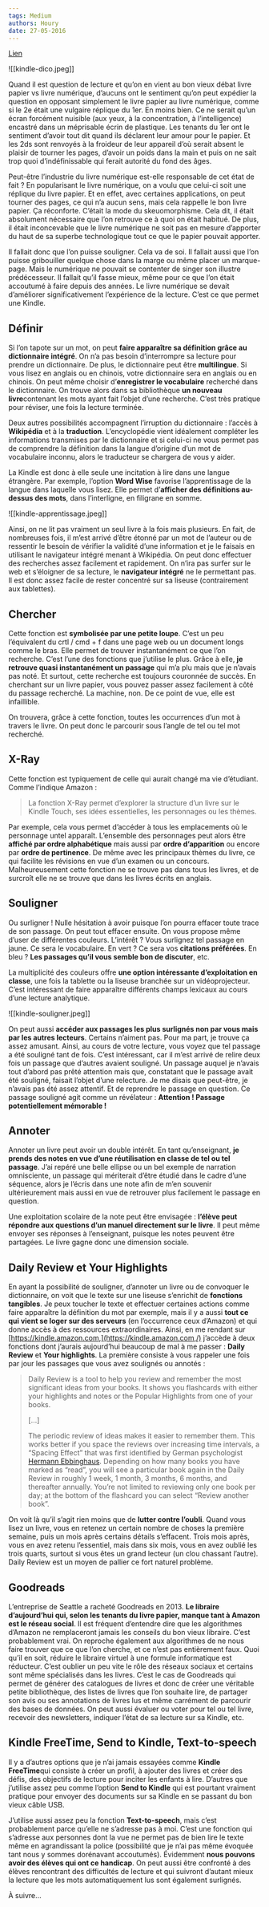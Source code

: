 ```yaml
---
tags: Medium
authors: Houry
date: 27-05-2016
---
```


[Lien](https://medium.com/@yannhoury/pourquoi-lire-avec-amazon-a6aff94d25e1)

![[kindle-dico.jpeg]]

Quand il est question de lecture et qu’on en vient au bon vieux débat livre papier vs livre numérique, d’aucuns ont le sentiment qu’on peut expédier la question en opposant simplement le livre papier au livre numérique, comme si le 2e était une vulgaire réplique du 1er. En moins bien. Ce ne serait qu’un écran forcément nuisible (aux yeux, à la concentration, à l’intelligence) encastré dans un méprisable écrin de plastique. Les tenants du 1er ont le sentiment d’avoir tout dit quand ils déclarent leur amour pour le papier. Et les 2ds sont renvoyés à la froideur de leur appareil d’où serait absent le plaisir de tourner les pages, d’avoir un poids dans la main et puis on ne sait trop quoi d’indéfinissable qui ferait autorité du fond des âges.

Peut-être l’industrie du livre numérique est-elle responsable de cet état de fait ? En popularisant le livre numérique, on a voulu que celui-ci soit une réplique du livre papier. Et en effet, avec certaines applications, on peut tourner des pages, ce qui n’a aucun sens, mais cela rappelle le bon livre papier. Ça réconforte. C’était la mode du skeuomorphisme. Cela dit, il était absolument nécessaire que l’on retrouve ce à quoi on était habitué. De plus, il était inconcevable que le livre numérique ne soit pas en mesure d’apporter du haut de sa superbe technologique tout ce que le papier pouvait apporter.

Il fallait donc que l’on puisse souligner. Cela va de soi. Il fallait aussi que l’on puisse gribouiller quelque chose dans la marge ou même placer un marque-page. Mais le numérique ne pouvait se contenter de singer son illustre prédécesseur. Il fallait qu’il fasse mieux, même pour ce que l’on était accoutumé à faire depuis des années. Le livre numérique se devait d’améliorer significativement l’expérience de la lecture. C’est ce que permet une Kindle.

## Définir
Si l’on tapote sur un mot, on peut **faire apparaître sa définition grâce au dictionnaire intégré**. On n’a pas besoin d’interrompre sa lecture pour prendre un dictionnaire. De plus, le dictionnaire peut être **multilingue**. Si vous lisez en anglais ou en chinois, votre dictionnaire sera en anglais ou en chinois. On peut même choisir d’**enregistrer le vocabulaire** recherché dans le dictionnaire. On trouve alors dans sa bibliothèque **un nouveau livre**contenant les mots ayant fait l’objet d’une recherche. C’est très pratique pour réviser, une fois la lecture terminée.

Deux autres possibilités accompagnent l’irruption du dictionnaire : l’accès à **Wikipédia** et à la **traduction**. L’encyclopédie vient idéalement compléter les informations transmises par le dictionnaire et si celui-ci ne vous permet pas de comprendre la définition dans la langue d’origine d’un mot de vocabulaire inconnu, alors le traducteur se chargera de vous y aider.

La Kindle est donc à elle seule une incitation à lire dans une langue étrangère. Par exemple, l’option **Word Wise** favorise l’apprentissage de la langue dans laquelle vous lisez. Elle permet d’**afficher des définitions au-dessus des mots**, dans l’interligne, en filigrane en somme.

![[kindle-apprentissage.jpeg]]

Ainsi, on ne lit pas vraiment un seul livre à la fois mais plusieurs. En fait, de nombreuses fois, il m’est arrivé d’être étonné par un mot de l’auteur ou de ressentir le besoin de vérifier la validité d’une information et je le faisais en utilisant le navigateur intégré menant à Wikipédia. On peut donc effectuer des recherches assez facilement et rapidement. On n’ira pas surfer sur le web et s’éloigner de sa lecture, le **navigateur intégré** ne le permettant pas. Il est donc assez facile de rester concentré sur sa liseuse (contrairement aux tablettes).

## Chercher
Cette fonction est **symbolisée par une petite loupe**. C’est un peu l’équivalent du crtl / cmd + f dans une page web ou un document longs comme le bras. Elle permet de trouver instantanément ce que l’on recherche. C’est l’une des fonctions que j’utilise le plus. Grâce à elle, **je retrouve quasi instantanément un passage** qui m’a plu mais que je n’avais pas noté. Et surtout, cette recherche est toujours couronnée de succès. En cherchant sur un livre papier, vous pouvez passer assez facilement à côté du passage recherché. La machine, non. De ce point de vue, elle est infaillible.

On trouvera, grâce à cette fonction, toutes les occurrences d’un mot à travers le livre. On peut donc le parcourir sous l’angle de tel ou tel mot recherché.

## X-Ray
Cette fonction est typiquement de celle qui aurait changé ma vie d’étudiant. Comme l’indique Amazon :

> La fonction X-Ray permet d’explorer la structure d’un livre sur le Kindle Touch, ses idées essentielles, les personnages ou les thèmes.

Par exemple, cela vous permet d’accéder à tous les emplacements où le personnage untel apparaît. L’ensemble des personnages peut alors être **affiché par ordre alphabétique** mais aussi par **ordre d’apparition** ou encore par **ordre de pertinence**. De même avec les principaux thèmes du livre, ce qui facilite les révisions en vue d’un examen ou un concours. Malheureusement cette fonction ne se trouve pas dans tous les livres, et de surcroît elle ne se trouve que dans les livres écrits en anglais.

## Souligner
Ou surligner ! Nulle hésitation à avoir puisque l’on pourra effacer toute trace de son passage. On peut tout effacer ensuite. On vous propose même d’user de différentes couleurs. L’intérêt ? Vous surlignez tel passage en jaune. Ce sera le vocabulaire. En vert ? Ce sera vos **citations préférées**. En bleu ? **Les passages qu’il vous semble bon de discuter**, etc.

La multiplicité des couleurs offre **une option intéressante d’exploitation en classe**, une fois la tablette ou la liseuse branchée sur un vidéoprojecteur. C’est intéressant de faire apparaître différents champs lexicaux au cours d’une lecture analytique.

![[kindle-souligner.jpeg]]

On peut aussi **accéder aux passages les plus surlignés non par vous mais par les autres lecteurs**. Certains n’aiment pas. Pour ma part, je trouve ça assez amusant. Ainsi, au cours de votre lecture, vous voyez que tel passage a été souligné tant de fois. C’est intéressant, car il m’est arrivé de relire deux fois un passage que d’autres avaient souligné. Un passage auquel je n’avais tout d’abord pas prêté attention mais que, constatant que le passage avait été souligné, faisait l’objet d’une relecture. Je me disais que peut-être, je n’avais pas été assez attentif. Et de reprendre le passage en question. Ce passage souligné agit comme un révélateur : **Attention ! Passage potentiellement mémorable !**

## Annoter
Annoter un livre peut avoir un double intérêt. En tant qu’enseignant, **je prends des notes en vue d’une réutilisation en classe de tel ou tel passage**. J’ai repéré une belle ellipse ou un bel exemple de narration omnisciente, un passage qui mériterait d’être étudié dans le cadre d’une séquence, alors je l’écris dans une note afin de m’en souvenir ultérieurement mais aussi en vue de retrouver plus facilement le passage en question.

Une exploitation scolaire de la note peut être envisagée : **l’élève peut répondre aux questions d’un manuel directement sur le livre**. Il peut même envoyer ses réponses à l’enseignant, puisque les notes peuvent être partagées. Le livre gagne donc une dimension sociale.

## Daily Review et Your Highlights
En ayant la possibilité de souligner, d’annoter un livre ou de convoquer le dictionnaire, on voit que le texte sur une liseuse s’enrichit de **fonctions tangibles**. Je peux toucher le texte et effectuer certaines actions comme faire apparaître la définition du mot par exemple, mais il y a aussi **tout ce qui vient se loger sur des serveurs** (en l’occurrence ceux d’Amazon) et qui donne accès à des ressources extraordinaires. Ainsi, en me rendant sur [https://kindle.amazon.com,](https://kindle.amazon.com,/) j’accède à deux fonctions dont j’aurais aujourd’hui beaucoup de mal à me passer : **Daily Review** et **Your highlights**. La première consiste à vous rappeler une fois par jour les passages que vous avez soulignés ou annotés :

> Daily Review is a tool to help you review and remember the most significant ideas from your books. It shows you flashcards with either your highlights and notes or the Popular Highlights from one of your books.
> 
> […]
> 
> The periodic review of ideas makes it easier to remember them. This works better if you space the reviews over increasing time intervals, a “Spacing Effect” that was first identified by German psychologist [Hermann Ebbinghaus](https://en.wikipedia.org/wiki/Hermann_Ebbinghaus). Depending on how many books you have marked as “read”, you will see a particular book again in the Daily Review in roughly 1 week, 1 month, 3 months, 6 months, and thereafter annually. You’re not limited to reviewing only one book per day; at the bottom of the flashcard you can select “Review another book”.

On voit là qu’il s’agit rien moins que de **lutter contre l’oubli**. Quand vous lisez un livre, vous en retenez un certain nombre de choses la première semaine, puis un mois après certains détails s’effacent. Trois mois après, vous en avez retenu l’essentiel, mais dans six mois, vous en avez oublié les trois quarts, surtout si vous êtes un grand lecteur (un clou chassant l’autre). Daily Review est un moyen de pallier ce fort naturel problème.

## Goodreads
L’entreprise de Seattle a racheté Goodreads en 2013. **Le libraire d’aujourd’hui qui, selon les tenants du livre papier, manque tant à Amazon est le réseau social**. Il est fréquent d’entendre dire que les algorithmes d’Amazon ne remplaceront jamais les conseils du bon vieux libraire. C’est probablement vrai. On reproche également aux algorithmes de ne nous faire trouver que ce que l’on cherche, et ce n’est pas entièrement faux. Quoi qu’il en soit, réduire le libraire virtuel à une formule informatique est réducteur. C’est oublier un peu vite le rôle des réseaux sociaux et certains sont même spécialisés dans les livres. C’est le cas de Goodreads qui permet de générer des catalogues de livres et donc de créer une véritable petite bibliothèque, des listes de livres que l’on souhaite lire, de partager son avis ou ses annotations de livres lus et même carrément de parcourir des bases de données. On peut aussi évaluer ou voter pour tel ou tel livre, recevoir des newsletters, indiquer l’état de sa lecture sur sa Kindle, etc.

## Kindle FreeTime, Send to Kindle, Text-to-speech
Il y a d’autres options que je n’ai jamais essayées comme **Kindle FreeTime**qui consiste à créer un profil, à ajouter des livres et créer des défis, des objectifs de lecture pour inciter les enfants à lire. D’autres que j’utilise assez peu comme l’option **Send to Kindle** qui est pourtant vraiment pratique pour envoyer des documents sur sa Kindle en se passant du bon vieux câble USB.

J’utilise aussi assez peu la fonction **Text-to-speech**, mais c’est probablement parce qu’elle ne s’adresse pas à moi. C’est une fonction qui s’adresse aux personnes dont la vue ne permet pas de bien lire le texte même en agrandissant la police (possibilité que je n’ai pas même évoquée tant nous y sommes dorénavant accoutumés). Évidemment **nous pouvons avoir des élèves qui ont ce handicap**. On peut aussi être confronté à des élèves rencontrant des difficultés de lecture et qui suivront d’autant mieux la lecture que les mots automatiquement lus sont également surlignés.

À suivre…
